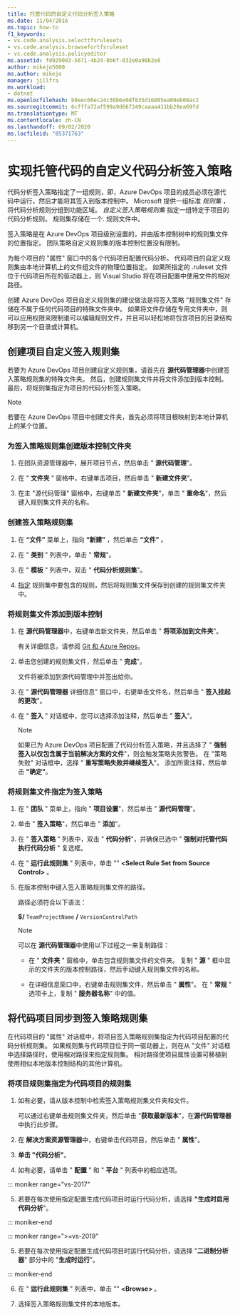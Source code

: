 ```yaml
---
title: 托管代码的自定义代码分析签入策略
ms.date: 11/04/2016
ms.topic: how-to
f1_keywords:
- vs.code.analysis.selecttfsrulesets
- vs.code.analysis.browsefortfsruleset
- vs.code.analysis.policyeditor
ms.assetid: fd029003-5671-4b24-8b6f-032e0a98b2e8
author: mikejo5000
ms.author: mikejo
manager: jillfra
ms.workload:
- dotnet
ms.openlocfilehash: b9eec66ec24c30b6e0df835d16805ea00eb08ac2
ms.sourcegitcommit: 6cfffa72af599a9d667249caaaa411bb28ea69fd
ms.translationtype: MT
ms.contentlocale: zh-CN
ms.lasthandoff: 09/02/2020
ms.locfileid: "85371763"
---
```

# <a name="implement-custom-code-analysis-check-in-policies-for-managed-code"></a>实现托管代码的自定义代码分析签入策略

代码分析签入策略指定了一组规则，即，Azure DevOps 项目的成员必须在源代码中运行，然后才能将其签入到版本控制中。 Microsoft 提供一组标准 *规则集* ，将代码分析规则分组到功能区域。 *自定义签入策略规则集* 指定一组特定于项目的代码分析规则。 规则集存储在一个. 规则文件中。

签入策略是在 Azure DevOps 项目级别设置的，并由版本控制树中的规则集文件的位置指定。 团队策略自定义规则集的版本控制位置没有限制。

为每个项目的 "属性" 窗口中的各个代码项目配置代码分析。 代码项目的自定义规则集由本地计算机上的文件组文件的物理位置指定。 如果所指定的 .ruleset 文件位于代码项目所在的驱动器上，则 Visual Studio 将在项目配置中使用文件的相对路径。

创建 Azure DevOps 项目自定义规则集的建议做法是将签入策略 "规则集文件" 存储在不属于任何代码项目的特殊文件夹中。 如果将文件存储在专用文件夹中，则可以应用权限来限制谁可以编辑规则文件，并且可以轻松地将包含项目的目录结构移到另一个目录或计算机。

## <a name="create-the-project-custom-check-in-rule-set"></a>创建项目自定义签入规则集

若要为 Azure DevOps 项目创建自定义规则集，请首先在 **源代码管理器**中创建签入策略规则集的特殊文件夹。 然后，创建规则集文件并将文件添加到版本控制。 最后，将规则集指定为项目的代码分析签入策略。

> [!NOTE]
> 若要在 Azure DevOps 项目中创建文件夹，首先必须将项目根映射到本地计算机上的某个位置。

### <a name="to-create-the-version-control-folder-for-the-check-in-policy-rule-set"></a>为签入策略规则集创建版本控制文件夹

1. 在团队资源管理器中，展开项目节点，然后单击 " **源代码管理**"。

2. 在 " **文件夹** " 窗格中，右键单击项目，然后单击 " **新建文件夹**"。

3. 在主 "源代码管理" 窗格中，右键单击 " **新建文件夹**"，单击 " **重命名**"，然后键入规则集文件夹的名称。

### <a name="to-create-the-check-in-policy-rule-set"></a>创建签入策略规则集

1. 在 **“文件”** 菜单上，指向 **“新建”** ，然后单击 **“文件”** 。

2. 在 " **类别** " 列表中，单击 " **常规**"。

3. 在 " **模板** " 列表中，双击 " **代码分析规则集**"。

4. [指定](../code-quality/how-to-create-a-custom-rule-set.md) 规则集中要包含的规则，然后将规则集文件保存到创建的规则集文件夹中。

### <a name="to-add-the-rule-set-file-to-version-control"></a>将规则集文件添加到版本控制

1. 在 **源代码管理器**中，右键单击新文件夹，然后单击 " **将项添加到文件夹**"。

     有关详细信息，请参阅 [Git 和 Azure Repos](/azure/devops/repos/git/overview?view=vsts)。

2. 单击您创建的规则集文件，然后单击 " **完成**"。

     文件将被添加到源代码管理中并签出给你。

3. 在 " **源代码管理器** 详细信息" 窗口中，右键单击文件名，然后单击 " **签入挂起的更改**"。

4. 在 " **签入** " 对话框中，您可以选择添加注释，然后单击 " **签入**"。

    > [!NOTE]
    > 如果已为 Azure DevOps 项目配置了代码分析签入策略，并且选择了 " **强制签入以仅包含属于当前解决方案的文件**"，则会触发策略失败警告。 在 "策略失败" 对话框中，选择 " **重写策略失败并继续签入**"。 添加所需注释，然后单击 **"确定"**。

### <a name="to-specify-the-rule-set-file-as-the-check-in-policy"></a>将规则集文件指定为签入策略

1. 在 " **团队** " 菜单上，指向 " **项目设置**"，然后单击 " **源代码管理**"。

2. 单击 " **签入策略**"，然后单击 " **添加**"。

3. 在 " **签入策略** " 列表中，双击 " **代码分析**"，并确保已选中 " **强制对托管代码执行代码分析** " 复选框。

4. 在 " **运行此规则集** " 列表中，单击 "" **\<Select Rule Set from Source Control>** 。

5. 在版本控制中键入签入策略规则集文件的路径。

     路径必须符合以下语法：

     **$/** `TeamProjectName` **/** `VersionControlPath`

    > [!NOTE]
    > 可以在 **源代码管理器**中使用以下过程之一来复制路径：

    - 在 " **文件夹** " 窗格中，单击包含规则集文件的文件夹。 复制 " **源** " 框中显示的文件夹的版本控制路径，然后手动键入规则集文件的名称。

    - 在详细信息窗口中，右键单击规则集文件，然后单击 " **属性**"。 在 " **常规** " 选项卡上，复制 " **服务器名称**" 中的值。

## <a name="synchronize-code-projects-to-the-check-in-policy-rule-set"></a>将代码项目同步到签入策略规则集

在代码项目的 "属性" 对话框中，将项目签入策略规则集指定为代码项目配置的代码分析规则集。 如果规则集与代码项目位于同一驱动器上，则在从 "文件" 对话框中选择路径时，使用相对路径来指定规则集。 相对路径使项目属性设置可移植到使用相似本地版本控制结构的其他计算机。

### <a name="to-specify-a-project-rule-set-as-the-rule-set-of-a-code-project"></a>将项目规则集指定为代码项目的规则集

1. 如有必要，请从版本控制中检索签入策略规则集文件夹和文件。

   可以通过右键单击规则集文件夹，然后单击 "**获取最新版本**"，在**源代码管理器**中执行此步骤。

2. 在 **解决方案资源管理器**中，右键单击代码项目，然后单击 " **属性**"。

3. **单击 "代码分析"**。

4. 如有必要，请单击 " **配置** " 和 " **平台** " 列表中的相应选项。

::: moniker range="vs-2017"

5. 若要在每次使用指定配置生成代码项目时运行代码分析，请选择 **"生成时启用代码分析**"。

::: moniker-end

::: moniker range=">=vs-2019"

5. 若要在每次使用指定配置生成代码项目时运行代码分析，请选择 "**二进制分析器**" 部分中的 "**生成时运行**"。

::: moniker-end

6. 在 " **运行此规则集** " 列表中，单击 "" **\<Browse>** 。

8. 选择签入策略规则集文件的本地版本。
